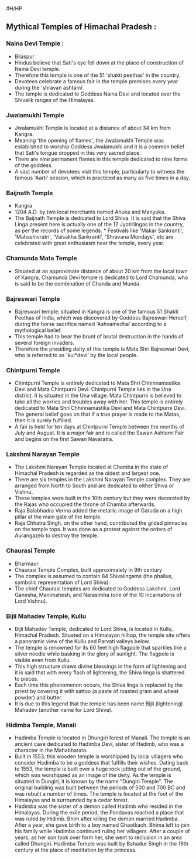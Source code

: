 #H/HP 
## Mythical Temples of Himachal Pradesh :

### Naina Devi Temple : 
* Bilaspur
* Hindus believe that Sati's eye fell down at the place of construction of Naina Devi temple. 
* Therefore this temple is one of the 51 'shakti peethas' in the country. 
* Devotees celebrate a famous fair in the temple premises every year during the 'shravan ashtami'. 
* The temple is dedicated to Goddess Naina Devi and located over the Shivalik ranges of the Himalayas. 

### Jwalamukhi Temple
* Jwalamukhi Temple is located at a distance of about 34 km from Kangra. 
* Meaning 'the opening of flames', the Jwalamukhi Temple was established to worship Goddess Jwalamukhi and it is a common belief that Sati's tongue dropped in this very sacred place.
* There are nine permanent flames in this temple dedicated to nine forms of the goddess. 
* A vast number of devotees visit this temple, particularly to witness the famous 'Aarti' session, which is practiced as many as five times in a day. 

### Baijnath Temple 
* Kangra
* 1204 A.D. by two local merchants named Ahuka and Manyuka.
* The Baijnath Temple is dedicated to Lord Shiva. It is said that the Shiva Linga present here is actually one of the 12 Jyotirlingas in the country, as per the records of some legends. * Festivals like 'Makar Sankranti', 'Mahashivratri', 'Vaisakha Sankranti', 'Shravana Mondays', etc are celebrated with great enthusiasm near the temple, every year. 

### Chamunda Mata Temple 
* Situated at an approximate distance of about 20 km from the local town of Kangra, Chamunda Devi temple is dedicated to Lord Chamunda, who is said to be the combination of Chanda and Munda. 

### Bajreswari Temple 
* Bajreswari temple, situated in Kangra is one of the famous 51 Shakti Peethas of India, which was discovered by Goddess Bajreswari Herself, during the horse sacrifice named 'Ashvamedha' according to a mythological belief. 
* This temple had to bear the brunt of brutal destruction in the hands of several foreign invaders. 
* Therefore the presiding deity of this temple is Mata Shri Bajreswari Devi, who is referred to as 'kul*devi' by the local people. 

### Chintpurni Temple
* Chintpurni Temple is entirely dedicated to Mata Shri Chhinnamastika Devi and Mata Chintpurni Devi. Chintpurni Temple lies in the Una district. It is situated in the Una village. Mata Chintpurni is believed to take all the worries and troubles away with her. This temple is entirely dedicated to Mata Shri Chhinnamastika Devi and Mata Chintpurni Devi. The general belief goes on that if a true prayer is made to the Matas, then it is surely fulfilled. 
* A fair is held for ten days at Chintpurni Temple between the months of July and August. It is a major fair and is called the Sawan Ashtami Fair and begins on the first Sawan Navaratra. 

### Lakshmi Narayan Temple 
* The Lakshmi Narayan Temple located at Chamba in the state of Himachal Pradesh is regarded as the oldest and largest one. 
* There are six temples in the Lakshmi Narayan Temple complex. They are arranged from North to South and are dedicated to either Shiva or Vishnu. 
* These temples were built in the 10th century but they were decorated by the Rajas who occupied the throne of Chamba afterwards. 
 * Raja Balabhadra Verma added the metallic image of Garuda on a high pillar at the main gate of the temple. 
 * Raja Chhatra Singh, on the other hand, contributed the gilded pinnacles on the temple tops. It was done as a protest against the orders of Aurangazeb to destroy the temple. 

### Chaurasi Temple
* Bharmaur 
* Chaurasi Temple Complex, built approximately in 9th century 
* The complex is assumed to contain 84 Shivalingams (the phallus, symbolic representation of Lord Shiva). 
* The chief Chaurasi temples are dedicated to Goddess Lakshmi, Lord Ganesha, Manimahesh, and Narasimha (one of the 10 incarnations of Lord Vishnu). 

### Bijli Mahadev Temple, Kullu 
* Bijli Mahadev Temple, dedicated to Lord Shiva, is located in Kullu, Himachal Pradesh. Situated on a Himalayan hilltop, the temple site offers a panoramic view of the Kullu and Parvati valleys below. 
* The temple is renowned for its 60 feet high flagpole that sparkles like a silver needle while basking in the glory of sunlight. The flagpole is visible even from Kullu. 
* This high structure draws divine blessings in the form of lightening and it is said that with every flash of lightening, the Shiva linga is shattered to pieces. 
* Each time this phenomenon occurs, the Shiva linga is replaced by the priest by covering it with sattoo (a paste of roasted gram and wheat powder) and butter. 
 * It is due to this legend that the temple has been name Bijli (lightening) Mahadev (another name for Lord Shiva). 

### Hidimba Temple, Manali
* Hadimba Temple is located in Dhungiri forest of Manali. The temple is an ancient cave dedicated to Hadimba Devi, sister of Hadimb, who was a character in the Mahabharata. 
* Built in 1553, this wooden temple is worshipped by local villagers who consider Hadimba to be a goddess that fulfills their wishes. Dating back to 1553, the temple is built over a huge rock jutting out of the ground, which was worshipped as an image of the deity. As the temple is situated in Dungiri, it is known by the name "Dungiri Temple". The original building was built between the periods of 500 and 700 BC and was rebuilt a number of times. The temple is located at the foot of the Himalayas and is surrounded by a cedar forest. 
* Hadimba was the sister of a demon called Hadimb who resided in the Himalayas. During the exile period, the Pandavas reached a place that was ruled by Hidimb. Bhim after killing the demon married Hadimba. After a year, she gave birth to a boy named Ghaotkach. Bhima left to join his family while Hadimba continued ruling her villagers. After a couple of years, as her son took over form her, she went to reclusion in an area called Dhungiri. Hadimba Temple was built by Bahadur Singh in the 16th century at the place of meditation by the princess. 